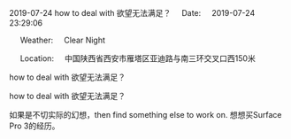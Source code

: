 2019-07-24 how to deal with 欲望无法满足？     Date:     2019-07-24 23:29:06

     Weather:     Clear Night

     Location:     中国陕西省西安市雁塔区亚迪路与南三环交叉口西150米

how to deal with 欲望无法满足？

how to deal with 欲望无法满足？

如果是不切实际的幻想，then find something else to work on. 想想买Surface Pro 3的经历。
